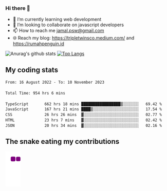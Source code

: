 ### Hi there 👋

<!--
**padepokanpenguin/padepokanpenguin** is a ✨ _special_ ✨ repository because its `README.md` (this file) appears on your GitHub profile.
-->

- 🌱 I’m currently learning  web development
- 👯 I’m looking to collaborate on javascript developers
- 📫 How to reach me jamal.psw@gmail.com
- 🌐 Reach my blog:
   https://tripletwinsco.medium.com/ and
   https://rumahpenguin.id

![Anurag's github stats](https://github-readme-stats.vercel.app/api?username=padepokanpenguin&count_private=true&disable_animations=false&show_icons=true&theme=default)
[![Top Langs](https://github-readme-stats.vercel.app/api/top-langs/?username=padepokanpenguin&theme=default&layout=compact)](https://github.com/padepokanpenguin)

## My coding stats

<!--START_SECTION:waka-->

```txt
From: 16 August 2022 - To: 10 November 2023

Total Time: 954 hrs 6 mins

TypeScript       662 hrs 18 mins █████████████████▒░░░░░░░   69.42 %
JavaScript       167 hrs 21 mins ████▒░░░░░░░░░░░░░░░░░░░░   17.54 %
CSS              26 hrs 26 mins  ▓░░░░░░░░░░░░░░░░░░░░░░░░   02.77 %
HTML             23 hrs 7 mins   ▓░░░░░░░░░░░░░░░░░░░░░░░░   02.42 %
JSON             20 hrs 34 mins  ▓░░░░░░░░░░░░░░░░░░░░░░░░   02.16 %
```

<!--END_SECTION:waka-->


## The snake eating my contributions
![snake gif](https://github.com/padepokanpenguin/padepokanpenguin/blob/output/github-contribution-grid-snake.gif)
